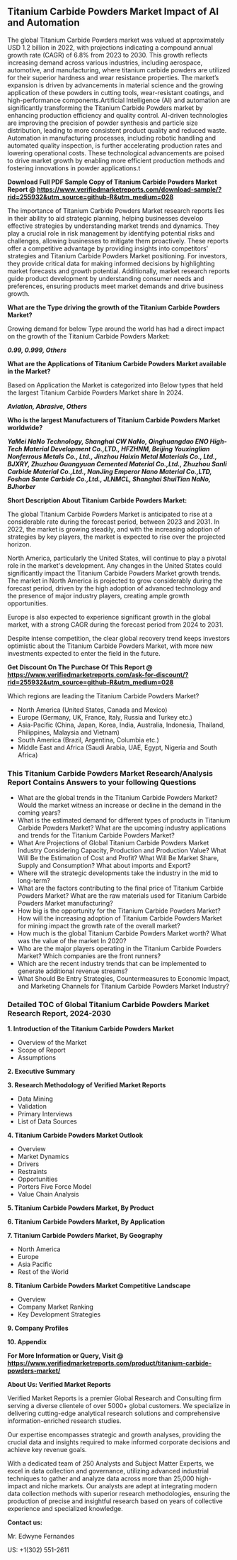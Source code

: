 <h2>Titanium Carbide Powders Market Impact of AI and Automation</h2>The global Titanium Carbide Powders market was valued at approximately USD 1.2 billion in 2022, with projections indicating a compound annual growth rate (CAGR) of 6.8% from 2023 to 2030. This growth reflects increasing demand across various industries, including aerospace, automotive, and manufacturing, where titanium carbide powders are utilized for their superior hardness and wear resistance properties. The market’s expansion is driven by advancements in material science and the growing application of these powders in cutting tools, wear-resistant coatings, and high-performance components.Artificial Intelligence (AI) and automation are significantly transforming the Titanium Carbide Powders market by enhancing production efficiency and quality control. AI-driven technologies are improving the precision of powder synthesis and particle size distribution, leading to more consistent product quality and reduced waste. Automation in manufacturing processes, including robotic handling and automated quality inspection, is further accelerating production rates and lowering operational costs. These technological advancements are poised to drive market growth by enabling more efficient production methods and fostering innovations in powder applications.t</p><p id="" class=""><strong>Download Full PDF Sample Copy of Titanium Carbide Powders Market Report @ <a href="https://www.verifiedmarketreports.com/download-sample/?rid=255932&utm_source=github-R&utm_medium=028" target="_blank">https://www.verifiedmarketreports.com/download-sample/?rid=255932&utm_source=github-R&utm_medium=028</a></strong></p><p>The importance of&nbsp;Titanium Carbide Powders Market research reports lies in their ability to aid strategic planning, helping businesses develop effective strategies by understanding market trends and dynamics. They play a crucial role in risk management by identifying potential risks and challenges, allowing businesses to mitigate them proactively. These reports offer a competitive advantage by providing insights into competitors' strategies and Titanium Carbide Powders Market positioning. For investors, they provide critical data for making informed decisions by highlighting market forecasts and growth potential. Additionally, market research reports guide product development by understanding consumer needs and preferences, ensuring products meet market demands and drive business growth.</p><p><strong>What are the&nbsp;Type driving the growth of the Titanium Carbide Powders Market?</strong></p><p id="" class="">Growing demand for below Type around the world has had a direct impact on the growth of the Titanium Carbide Powders Market:</p><em><strong>0.99, 0.999, Others</strong></em></p><strong>What are the&nbsp;Applications&nbsp;of Titanium Carbide Powders Market available in the Market?</strong></p><p id="" class="">Based on Application the Market is categorized into Below types that held the largest Titanium Carbide Powders Market share In 2024.</p><em><strong>Aviation, Abrasive, Others</strong></em></p><strong>Who is the largest Manufacturers of Titanium Carbide Powders Market worldwide?</strong></p><p><em><strong>YaMei NaNo Technology, Shanghai CW NaNo, Qinghuangdao ENO High-Tech Material Development Co.,LTD., HFZHNM, Beijing Youxinglian Nonferrous Metals Co., Ltd., Jinzhou Haixin Metal Materials Co., Ltd., BJXRY, Zhuzhou Guangyuan Cemented Material Co.,Ltd., Zhuzhou Sanli Carbide Material Co.,Ltd., NanJing Emperor Nano Material Co.,LTD, Foshan Sante Carbide Co.,Ltd., JLNMCL, Shanghai ShuiTian NaNo, BJhorber</strong></em></p><p id="" class=""><strong>Short Description About Titanium Carbide Powders Market:</strong></p><p>The global Titanium Carbide Powders Market is anticipated to rise at a considerable rate during the forecast period, between 2023 and 2031. In 2022, the market is growing steadily, and with the increasing adoption of strategies by key players, the market is expected to rise over the projected horizon.</p><p>North America, particularly the United States, will continue to play a pivotal role in the market's development. Any changes in the United States could significantly impact the Titanium Carbide Powders Market growth trends. The market in North America is projected to grow considerably during the forecast period, driven by the high adoption of advanced technology and the presence of major industry players, creating ample growth opportunities.</p><p>Europe is also expected to experience significant growth in the global market, with a strong CAGR during the forecast period from 2024 to 2031.</p><p>Despite intense competition, the clear global recovery trend keeps investors optimistic about the Titanium Carbide Powders Market, with more new investments expected to enter the field in the future.</p><p id="" class=""><strong>Get Discount On The Purchase Of This Report @ <a href="https://www.verifiedmarketreports.com/ask-for-discount/?rid=255932&utm_source=github-R&utm_medium=028" target="_blank">https://www.verifiedmarketreports.com/ask-for-discount/?rid=255932&utm_source=github-R&utm_medium=028</a></strong></p>Which regions are leading the Titanium Carbide Powders Market?</p><ul><li>North America (United States, Canada and Mexico)</li><li>Europe (Germany, UK, France, Italy, Russia and Turkey etc.)</li><li>Asia-Pacific (China, Japan, Korea, India, Australia, Indonesia, Thailand, Philippines, Malaysia and Vietnam)</li><li>South America (Brazil, Argentina, Columbia etc.)</li><li>Middle East and Africa (Saudi Arabia, UAE, Egypt, Nigeria and South Africa)</li></ul><h3 id="" class="">This Titanium Carbide Powders Market Research/Analysis Report Contains Answers to your following Questions</h3><ul><li>What are the global trends in the Titanium Carbide Powders Market? Would the market witness an increase or decline in the demand in the coming years?</li><li>What is the estimated demand for different types of products in Titanium Carbide Powders Market? What are the upcoming industry applications and trends for the Titanium Carbide Powders Market?</li><li>What Are Projections of Global Titanium Carbide Powders Market Industry Considering Capacity, Production and Production Value? What Will Be the Estimation of Cost and Profit? What Will Be Market Share, Supply and Consumption? What about imports and Export?</li><li>Where will the strategic developments take the industry in the mid to long-term?</li><li>What are the factors contributing to the final price of Titanium Carbide Powders Market? What are the raw materials used for Titanium Carbide Powders Market manufacturing?</li><li>How big is the opportunity for the Titanium Carbide Powders Market? How will the increasing adoption of Titanium Carbide Powders Market for mining impact the growth rate of the overall market?</li><li>How much is the global Titanium Carbide Powders Market worth? What was the value of the market In 2020?</li><li>Who are the major players operating in the Titanium Carbide Powders Market? Which companies are the front runners?</li><li>Which are the recent industry trends that can be implemented to generate additional revenue streams?</li><li>What Should Be Entry Strategies, Countermeasures to Economic Impact, and Marketing Channels for Titanium Carbide Powders Market Industry?</li></ul><h3 id="" class="">Detailed TOC of Global Titanium Carbide Powders Market Research Report, 2024-2030</h3><p id="" class=""><strong>1. Introduction of the Titanium Carbide Powders Market</strong></p><ul><li>Overview of the Market</li><li>Scope of Report</li><li>Assumptions</li></ul><p id="" class=""><strong>2. Executive Summary</strong></p><p id="" class=""><strong>3. Research Methodology of Verified Market Reports</strong></p><ul><li>Data Mining</li><li>Validation</li><li>Primary Interviews</li><li>List of Data Sources</li></ul><p id="" class=""><strong>4. Titanium Carbide Powders Market Outlook</strong></p><ul><li>Overview</li><li>Market Dynamics</li><li>Drivers</li><li>Restraints</li><li>Opportunities</li><li>Porters Five Force Model</li><li>Value Chain Analysis</li></ul><p id="" class=""><strong>5. Titanium Carbide Powders Market, By Product</strong></p><p id="" class=""><strong>6. Titanium Carbide Powders Market, By Application</strong></p><p id="" class=""><strong>7. Titanium Carbide Powders Market, By Geography</strong></p><ul><li>North America</li><li>Europe</li><li>Asia Pacific</li><li>Rest of the World</li></ul><p id="" class=""><strong>8. Titanium Carbide Powders Market Competitive Landscape</strong></p><ul><li>Overview</li><li>Company Market Ranking</li><li>Key Development Strategies</li></ul><p id="" class=""><strong>9. Company Profiles</strong></p><p id="" class=""><strong>10. Appendix</strong></p><p id="" class=""><strong>For More Information or Query, Visit @ <a href="https://www.verifiedmarketreports.com/product/titanium-carbide-powders-market/" target="_blank">https://www.verifiedmarketreports.com/product/titanium-carbide-powders-market/</a></strong></p><p id="" class=""><strong>About Us: Verified Market Reports</strong></p><p id="" class="">Verified Market Reports is a premier Global Research and Consulting firm serving a diverse clientele of over 5000+ global customers. We specialize in delivering cutting-edge analytical research solutions and comprehensive information-enriched research studies.</p><p id="" class="">Our expertise encompasses strategic and growth analyses, providing the crucial data and insights required to make informed corporate decisions and achieve key revenue goals.</p><p id="" class="">With a dedicated team of 250 Analysts and Subject Matter Experts, we excel in data collection and governance, utilizing advanced industrial techniques to gather and analyze data across more than 25,000 high-impact and niche markets. Our analysts are adept at integrating modern data collection methods with superior research methodologies, ensuring the production of precise and insightful research based on years of collective experience and specialized knowledge.</p><p id="" class=""><strong>Contact us:</strong></p><p id="" class="">Mr. Edwyne Fernandes</p><p id="" class="">US: +1(302) 551-2611</p>